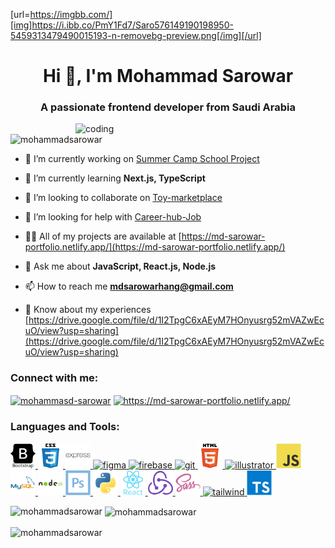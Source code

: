 [url=https://imgbb.com/][img]https://i.ibb.co/PmY1Fd7/Saro576149190198950-5459313479490015193-n-removebg-preview.png[/img][/url]
<h1 align="center">Hi 👋, I'm Mohammad Sarowar</h1>
<h3 align="center">A passionate frontend developer from Saudi Arabia</h3>
<img align="right"alt="coding" width="400" src="https://encrypted-tbn0.gstatic.com/images?q=tbn:ANd9GcS3iMO9VoAfMX50PNPHZNqXyC5YxVPolYEMxg&usqp=CAU" />

<p align="left"> <img src="https://komarev.com/ghpvc/?username=mohammadsarowar&label=Profile%20views&color=0e75b6&style=flat" alt="mohammadsarowar" /> </p>

- 🔭 I’m currently working on [Summer Camp School Project](https://summer-camp-project-caeb3.web.app/)

- 🌱 I’m currently learning **Next.js, TypeScript**

- 👯 I’m looking to collaborate on [Toy-marketplace](https://toy-marketplace-7f762.web.app/)

- 🤝 I’m looking for help with [Career-hub-Job](https://willowy-genie-cbb9fa.netlify.app/)

- 👨‍💻 All of my projects are available at [https://md-sarowar-portfolio.netlify.app/](https://md-sarowar-portfolio.netlify.app/)

- 💬 Ask me about **JavaScript, React.js, Node.js**

- 📫 How to reach me **mdsarowarhang@gmail.com**

- 📄 Know about my experiences [https://drive.google.com/file/d/1I2TpgC6xAEyM7HOnyusrg52mVAZwEcuO/view?usp=sharing](https://drive.google.com/file/d/1I2TpgC6xAEyM7HOnyusrg52mVAZwEcuO/view?usp=sharing)

<h3 align="left">Connect with me:</h3>
<p align="left">
<a href="https://linkedin.com/in/mohammasd-sarowar" target="blank"><img align="center" src="https://raw.githubusercontent.com/rahuldkjain/github-profile-readme-generator/master/src/images/icons/Social/linked-in-alt.svg" alt="mohammasd-sarowar" height="30" width="40" /></a>
<a href="/https://md-sarowar-portfolio.netlify.app/" target="blank"><img align="center" src="https://raw.githubusercontent.com/rahuldkjain/github-profile-readme-generator/master/src/images/icons/Social/rss.svg" alt="https://md-sarowar-portfolio.netlify.app/" height="30" width="40" /></a>
</p>

<h3 align="left">Languages and Tools:</h3>
<p align="left"> <a href="https://getbootstrap.com" target="_blank" rel="noreferrer"> <img src="https://raw.githubusercontent.com/devicons/devicon/master/icons/bootstrap/bootstrap-plain-wordmark.svg" alt="bootstrap" width="40" height="40"/> </a> <a href="https://www.w3schools.com/css/" target="_blank" rel="noreferrer"> <img src="https://raw.githubusercontent.com/devicons/devicon/master/icons/css3/css3-original-wordmark.svg" alt="css3" width="40" height="40"/> </a> <a href="https://expressjs.com" target="_blank" rel="noreferrer"> <img src="https://raw.githubusercontent.com/devicons/devicon/master/icons/express/express-original-wordmark.svg" alt="express" width="40" height="40"/> </a> <a href="https://www.figma.com/" target="_blank" rel="noreferrer"> <img src="https://www.vectorlogo.zone/logos/figma/figma-icon.svg" alt="figma" width="40" height="40"/> </a> <a href="https://firebase.google.com/" target="_blank" rel="noreferrer"> <img src="https://www.vectorlogo.zone/logos/firebase/firebase-icon.svg" alt="firebase" width="40" height="40"/> </a> <a href="https://git-scm.com/" target="_blank" rel="noreferrer"> <img src="https://www.vectorlogo.zone/logos/git-scm/git-scm-icon.svg" alt="git" width="40" height="40"/> </a> <a href="https://www.w3.org/html/" target="_blank" rel="noreferrer"> <img src="https://raw.githubusercontent.com/devicons/devicon/master/icons/html5/html5-original-wordmark.svg" alt="html5" width="40" height="40"/> </a> <a href="https://www.adobe.com/in/products/illustrator.html" target="_blank" rel="noreferrer"> <img src="https://www.vectorlogo.zone/logos/adobe_illustrator/adobe_illustrator-icon.svg" alt="illustrator" width="40" height="40"/> </a> <a href="https://developer.mozilla.org/en-US/docs/Web/JavaScript" target="_blank" rel="noreferrer"> <img src="https://raw.githubusercontent.com/devicons/devicon/master/icons/javascript/javascript-original.svg" alt="javascript" width="40" height="40"/> </a> <a href="https://www.mysql.com/" target="_blank" rel="noreferrer"> <img src="https://raw.githubusercontent.com/devicons/devicon/master/icons/mysql/mysql-original-wordmark.svg" alt="mysql" width="40" height="40"/> </a> <a href="https://nodejs.org" target="_blank" rel="noreferrer"> <img src="https://raw.githubusercontent.com/devicons/devicon/master/icons/nodejs/nodejs-original-wordmark.svg" alt="nodejs" width="40" height="40"/> </a> <a href="https://www.photoshop.com/en" target="_blank" rel="noreferrer"> <img src="https://raw.githubusercontent.com/devicons/devicon/master/icons/photoshop/photoshop-line.svg" alt="photoshop" width="40" height="40"/> </a> <a href="https://www.python.org" target="_blank" rel="noreferrer"> <img src="https://raw.githubusercontent.com/devicons/devicon/master/icons/python/python-original.svg" alt="python" width="40" height="40"/> </a> <a href="https://reactjs.org/" target="_blank" rel="noreferrer"> <img src="https://raw.githubusercontent.com/devicons/devicon/master/icons/react/react-original-wordmark.svg" alt="react" width="40" height="40"/> </a> <a href="https://redux.js.org" target="_blank" rel="noreferrer"> <img src="https://raw.githubusercontent.com/devicons/devicon/master/icons/redux/redux-original.svg" alt="redux" width="40" height="40"/> </a> <a href="https://sass-lang.com" target="_blank" rel="noreferrer"> <img src="https://raw.githubusercontent.com/devicons/devicon/master/icons/sass/sass-original.svg" alt="sass" width="40" height="40"/> </a> <a href="https://tailwindcss.com/" target="_blank" rel="noreferrer"> <img src="https://www.vectorlogo.zone/logos/tailwindcss/tailwindcss-icon.svg" alt="tailwind" width="40" height="40"/> </a> <a href="https://www.typescriptlang.org/" target="_blank" rel="noreferrer"> <img src="https://raw.githubusercontent.com/devicons/devicon/master/icons/typescript/typescript-original.svg" alt="typescript" width="40" height="40"/> </a> </p>

<p><img align="left" src="https://github-readme-stats.vercel.app/api/top-langs?username=mohammadsarowar&show_icons=true&locale=en&layout=compact" alt="mohammadsarowar" /></p>

<p>&nbsp;<img align="center" src="https://github-readme-stats.vercel.app/api?username=mohammadsarowar&show_icons=true&locale=en" alt="mohammadsarowar" /></p>

<p><img align="center" src="https://github-readme-streak-stats.herokuapp.com/?user=mohammadsarowar&" alt="mohammadsarowar" /></p>
